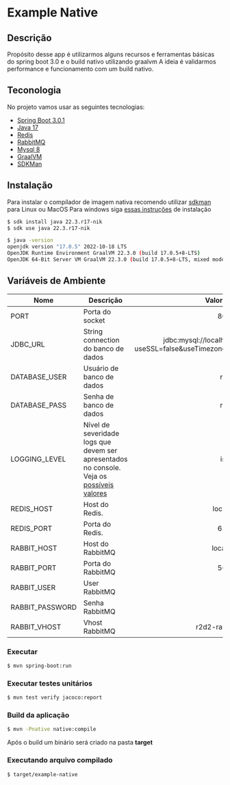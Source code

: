 # Example Native


## Descrição

Propósito desse app é utilizarmos alguns recursos e ferramentas básicas do spring boot 3.0 e o build nativo utilizando graalvm
A ideia é validarmos performance e funcionamento com um build nativo.

## Teconologia

No projeto vamos usar as seguintes tecnologias:

- [Spring Boot 3.0.1](https://spring.io/projects/spring-boot)
- [Java 17](https://www.oracle.com/java/technologies/javase/jdk17-archive-downloads.html)
- [Redis](https://redis.io/)
- [RabbitMQ](https://www.rabbitmq.com/)
- [Mysql 8](https://www.mysql.com/)
- [GraalVM](https://www.graalvm.org/java/)
- [SDKMan](https://sdkman.io/)

## Instalação
Para instalar o compilador de imagem nativa recomendo utilizar [sdkman](https://sdkman.io/) para Linux ou MacOS
Para windows siga [essas instruções](https://medium.com/graalvm/using-graalvm-and-native-image-on-windows-10-9954dc071311) de instalação

```sh
$ sdk install java 22.3.r17-nik
$ sdk use java 22.3.r17-nik
```

```sh
$ java -version
openjdk version "17.0.5" 2022-10-18 LTS
OpenJDK Runtime Environment GraalVM 22.3.0 (build 17.0.5+8-LTS)
OpenJDK 64-Bit Server VM GraalVM 22.3.0 (build 17.0.5+8-LTS, mixed mode)

```

## Variáveis de Ambiente
| Nome | Descrição | Valor Padrão |
|------|-----------|:------------:|
PORT|Porta do socket|8080
JDBC_URL|String connection do banco de dados|jdbc:mysql://localhost:3306/database?useSSL=false&useTimezone=true&serverTimezone=UTC
DATABASE_USER|Usuário de banco de dados|root
DATABASE_PASS|Senha de banco de dados|root
LOGGING_LEVEL|Nível de severidade logs que devem ser apresentados no console. Veja os [possíveis valores](https://logging.apache.org/log4j/2.x/manual/customloglevels.html)|info
REDIS_HOST|Host do Redis.|locahost
REDIS_PORT|Porta do Redis.|6379
RABBIT_HOST|Host do RabbitMQ|localhost
RABBIT_PORT|Porta do RabbitMQ|5672
RABBIT_USER|User RabbitMQ
RABBIT_PASSWORD|Senha RabbitMQ
RABBIT_VHOST|Vhost RabbitMQ| r2d2-rabbit-stage

### Executar
```sh
$ mvn spring-boot:run
```

### Executar testes unitários
```sh
$ mvn test verify jacoco:report
```
### Build da aplicação
```sh
$ mvn -Pnative native:compile
```
Após o build um binário será criado na pasta **target**
### Executando arquivo compilado
```sh
$ target/example-native
```

